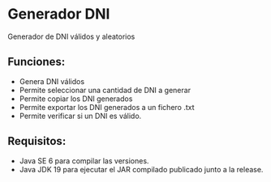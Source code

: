 # Generador DNI
 Generador de DNI válidos y aleatorios

## Funciones:

- Genera DNI válidos
- Permite seleccionar una cantidad de DNI a generar
- Permite copiar los DNI generados
- Permite exportar los DNI generados a un fichero .txt
- Permite verificar si un DNI es válido.

## Requisitos:

- Java SE 6 para compilar las versiones.
- Java JDK 19 para ejecutar el JAR compilado publicado junto a la release.

